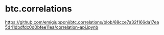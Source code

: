 # btc.correlations

https://github.com/emigiupponi/btc.correlations/blob/88cce7a32f166da17ea5d41dbdfdc0d0bfee11ea/correlation-api.ipynb
